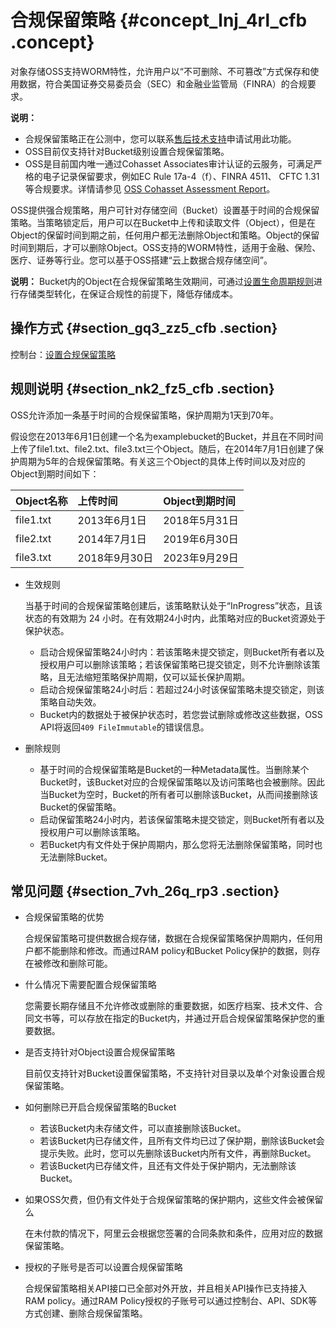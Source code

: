 # 合规保留策略 {#concept_lnj_4rl_cfb .concept}

对象存储OSS支持WORM特性，允许用户以“不可删除、不可篡改”方式保存和使用数据，符合美国证券交易委员会（SEC）和金融业监管局（FINRA）的合规要求。

**说明：** 

-   合规保留策略正在公测中，您可以联系[售后技术支持](https://selfservice.console.aliyun.com/ticket/createIndex)申请试用此功能。
-   OSS目前仅支持针对Bucket级别设置合规保留策略。
-   OSS是目前国内唯一通过Cohasset Associates审计认证的云服务，可满足严格的电子记录保留要求，例如EC Rule 17a-4（f）、FINRA 4511、 CFTC 1.31等合规要求。详情请参见 [OSS Cohasset Assessment Report](http://gosspublic.alicdn.com/OSSCohassetAssessmentReport.pdf)。

OSS提供强合规策略，用户可针对存储空间（Bucket）设置基于时间的合规保留策略。当策略锁定后，用户可以在Bucket中上传和读取文件（Object），但是在Object的保留时间到期之前，任何用户都无法删除Object和策略。Object的保留时间到期后，才可以删除Object。OSS支持的WORM特性，适用于金融、保险、医疗、证券等行业。您可以基于OSS搭建“云上数据合规存储空间”。

**说明：** Bucket内的Object在合规保留策略生效期间，可通过[设置生命周期规则](cn.zh-CN/开发指南/文件生命周期/管理文件生命周期.md#)进行存储类型转化，在保证合规性的前提下，降低存储成本。

## 操作方式 {#section_gq3_zz5_cfb .section}

控制台：[设置合规保留策略](../../../../cn.zh-CN/控制台用户指南/管理存储空间/设置合规保留策略.md#)

## 规则说明 {#section_nk2_fz5_cfb .section}

OSS允许添加一条基于时间的合规保留策略，保护周期为1天到70年。

假设您在2013年6月1日创建一个名为examplebucket的Bucket，并且在不同时间上传了file1.txt、file2.txt、file3.txt三个Object。随后，在2014年7月1日创建了保护周期为5年的合规保留策略。有关这三个Object的具体上传时间以及对应的Object到期时间如下：

|Object名称|上传时间|Object到期时间|
|:-------|:---|:---------|
|file1.txt|2013年6月1日|2018年5月31日|
|file2.txt|2014年7月1日|2019年6月30日|
|file3.txt|2018年9月30日|2023年9月29日|

-   生效规则

    当基于时间的合规保留策略创建后，该策略默认处于“InProgress”状态，且该状态的有效期为 24 小时。在有效期24小时内，此策略对应的Bucket资源处于保护状态。

    -   启动合规保留策略24小时内：若该策略未提交锁定，则Bucket所有者以及授权用户可以删除该策略；若该保留策略已提交锁定，则不允许删除该策略，且无法缩短策略保护周期，仅可以延长保护周期。
    -   启动合规保留策略24小时后：若超过24小时该保留策略未提交锁定，则该策略自动失效。
    -   Bucket内的数据处于被保护状态时，若您尝试删除或修改这些数据，OSS API将返回`409 FileImmutable`的错误信息。
-   删除规则
    -   基于时间的合规保留策略是Bucket的一种Metadata属性。当删除某个Bucket时，该Bucket对应的合规保留策略以及访问策略也会被删除。因此当Bucket为空时，Bucket的所有者可以删除该Bucket，从而间接删除该Bucket的保留策略。
    -   启动保留策略24小时内，若该保留策略未提交锁定，则Bucket所有者以及授权用户可以删除该策略。
    -   若Bucket内有文件处于保护周期内，那么您将无法删除保留策略，同时也无法删除Bucket。

## 常见问题 {#section_7vh_26q_rp3 .section}

-   合规保留策略的优势

    合规保留策略可提供数据合规存储，数据在合规保留策略保护周期内，任何用户都不能删除和修改。而通过RAM policy和Bucket Policy保护的数据，则存在被修改和删除可能。

-   什么情况下需要配置合规保留策略

    您需要长期存储且不允许修改或删除的重要数据，如医疗档案、技术文件、合同文书等，可以存放在指定的Bucket内，并通过开启合规保留策略保护您的重要数据。

-   是否支持针对Object设置合规保留策略

    目前仅支持针对Bucket设置保留策略，不支持针对目录以及单个对象设置合规保留策略。

-   如何删除已开启合规保留策略的Bucket
    -   若该Bucket内未存储文件，可以直接删除该Bucket。
    -   若该Bucket内已存储文件，且所有文件均已过了保护期，删除该Bucket会提示失败。此时，您可以先删除该Bucket内所有文件，再删除Bucket。
    -   若该Bucket内已存储文件，且还有文件处于保护期内，无法删除该Bucket。
-   如果OSS欠费，但仍有文件处于合规保留策略的保护期内，这些文件会被保留么

    在未付款的情况下，阿里云会根据您签署的合同条款和条件，应用对应的数据保留策略。

-   授权的子账号是否可以设置合规保留策略

    合规保留策略相关API接口已全部对外开放，并且相关API操作已支持接入RAM policy。通过RAM Policy授权的子账号可以通过控制台、API、SDK等方式创建、删除合规保留策略。


